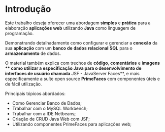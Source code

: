 # Introdução

Este  trabalho deseja oferecer uma abordagem **simples** e **prática** para a elaboração **aplicações** **web** utilizando **Java** como linguagem de programação.

Demonstrando detalhadamente como configurar e gerenciar a **conexão** da sua **aplicação** com um **banco** **de** **dados** **relacional** **SQL** para o **armazenamento** de dados.

O material também explica com trechos de **código**, **comentários** e **imagens ** como utilizar a  especificação Java para o desenvolvimento de interfaces de usuário chamada** JSF - JavaServer Faces**, e mais especificamente a suíte open source **PrimeFaces** com componentes úteis e de fácil utilização.

Principais tópicos abordados:

* Como Gerenciar Banco de Dados;
* Trabalhar com o MySQL Workbench;
* Trabalhar com a IDE Netbeans;
* Criação de CRUD Java Web com JSF;
* Utilizando componentes PrimeFaces para aplicações web;



